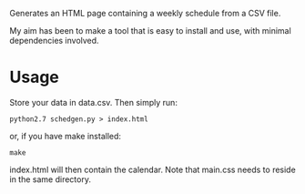 Generates an HTML page containing a weekly schedule from a CSV file.

My aim has been to make a tool that is easy to install and use, with minimal dependencies involved.

# Usage
Store your data in data.csv. Then simply run:
```
python2.7 schedgen.py > index.html
```
or, if you have make installed:
```
make
```
index.html will then contain the calendar. Note that main.css needs to reside in the same directory.
